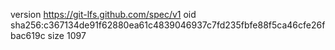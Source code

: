version https://git-lfs.github.com/spec/v1
oid sha256:c367134de91f62880ea61c4839046937c7fd235fbfe88f5ca46cfe26fbac619c
size 1097
